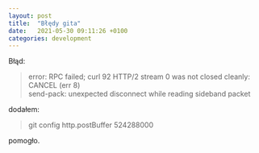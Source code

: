 ```yaml
---
layout: post
title:  "Błędy gita"
date:   2021-05-30 09:11:26 +0100
categories: development
---
```

 
 
<!-- wp:paragraph -->
<p>Błąd:</p>
<!-- /wp:paragraph -->

<!-- wp:quote -->
<blockquote class="wp-block-quote"><p>error: RPC failed; curl 92 HTTP/2 stream 0 was not closed cleanly: CANCEL (err 8)<br>send-pack: unexpected disconnect while reading sideband packet</p></blockquote>
<!-- /wp:quote -->

<!-- wp:paragraph -->
<p>dodałem:</p>
<!-- /wp:paragraph -->

<!-- wp:quote -->
<blockquote class="wp-block-quote"><p>git config http.postBuffer 524288000 </p></blockquote>
<!-- /wp:quote -->

<!-- wp:paragraph -->
<p>pomogło.</p>
<!-- /wp:paragraph -->
